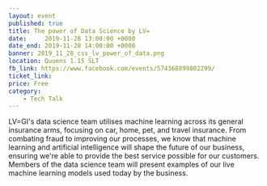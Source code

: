 ```yaml
---
layout: event
published: true
title: The power of Data Science by LV=
date:     2019-11-28 13:00:00 +0000
date_end: 2019-11-28 14:00:00 +0000
banner: 2019_11_28_css_lv_power_of_data.png
location: Quuens 1.15 SLT
fb_link: https://www.facebook.com/events/574368899802299/
ticket_link:
price: Free
category:
    - Tech Talk
---
```


LV=GI's data science team utilises machine learning across its general insurance arms, focusing on car, home, pet, and travel insurance.
From combating fraud to improving our processes, we know that machine learning and artificial intelligence will shape the future of our business, ensuring we're able to provide the best service possible for our customers.
Members of the data science team will present examples of our live machine learning models used today by the business.

